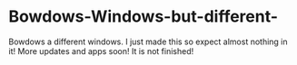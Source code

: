 # Bowdows-Windows-but-different-
   Bowdows a different windows. I just made this so expect almost nothing in it!  More updates and apps soon!  It is not finished!
